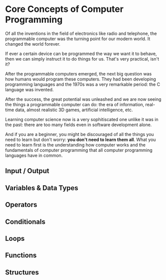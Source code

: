 # Core Concepts of Computer Programming 
Of all the inventions in the field of electronics 
like radio and telephone, the programmable computer was the 
turning point for our modern world. It changed the
world forever.

If ever a certain device
can be programmed the way we want it to behave, then 
we can simply instruct it to do things for us.
That's very practical, isn't it?

After the programmable computers emerged, the next
big question was how humans would program these computers.
They had been developing programming languages and 
the 1970s was a very remarkable period: 
the C language was invented.

After the success, the great potential was unleashed
and we are now seeing the things a programmable computer
can do: the era of information, real-time data, 
almost realistic 3D games, artificial intelligence, etc.

Learning computer science now is a very sophitiscated
one unlike it was in the past: there are too many 
fields even in software development alone.

And if you are a beginner, you might be discouraged
of all the things you need to learn but don't worry:
**you don't need to learn them all**. What you need
to learn first is the understanding how computer works
and the fundamentals of computer programming that
all computer programming languages have in common.

## Input / Output

## Variables & Data Types

## Operators

## Conditionals

## Loops

## Functions

## Structures


